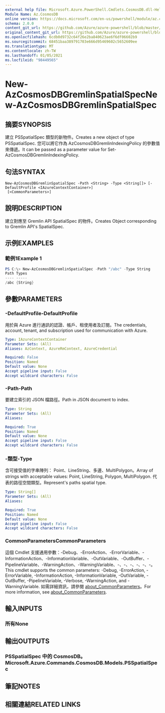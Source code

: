 ```yaml
---
external help file: Microsoft.Azure.PowerShell.Cmdlets.CosmosDB.dll-Help.xml
Module Name: Az.CosmosDB
online version: https://docs.microsoft.com/en-us/powershell/module/az.cosmosdb/new-azcosmosdbgremlinspatialspec
schema: 2.0.0
content_git_url: https://github.com/Azure/azure-powershell/blob/master/src/CosmosDB/CosmosDB/help/New-AzCosmosDBGremlinSpatialSpec.md
original_content_git_url: https://github.com/Azure/azure-powershell/blob/master/src/CosmosDB/CosmosDB/help/New-AzCosmosDBGremlinSpatialSpec.md
ms.openlocfilehash: 6cdb0d9732c64f26e2ba840623ae6f6df06602b9
ms.sourcegitcommit: 68451baa389791703e666d95469602c5652609ee
ms.translationtype: MT
ms.contentlocale: zh-TW
ms.lasthandoff: 01/05/2021
ms.locfileid: "98449565"
---
```

# <span data-ttu-id="1b81a-101">New-AzCosmosDBGremlinSpatialSpec</span><span class="sxs-lookup"><span data-stu-id="1b81a-101">New-AzCosmosDBGremlinSpatialSpec</span></span>

## <span data-ttu-id="1b81a-102">摘要</span><span class="sxs-lookup"><span data-stu-id="1b81a-102">SYNOPSIS</span></span>
<span data-ttu-id="1b81a-103">建立 PSSpatialSpec 類型的新物件。</span><span class="sxs-lookup"><span data-stu-id="1b81a-103">Creates a new object of type PSSpatialSpec.</span></span> <span data-ttu-id="1b81a-104">您可以將它作為 AzCosmosDBGremlinIndexingPolicy 的參數值來傳遞。</span><span class="sxs-lookup"><span data-stu-id="1b81a-104">It can be passed as a parameter value for Set-AzCosmosDBGremlinIndexingPolicy.</span></span>

## <span data-ttu-id="1b81a-105">句法</span><span class="sxs-lookup"><span data-stu-id="1b81a-105">SYNTAX</span></span>

```
New-AzCosmosDBGremlinSpatialSpec -Path <String> -Type <String[]> [-DefaultProfile <IAzureContextContainer>]
 [<CommonParameters>]
```

## <span data-ttu-id="1b81a-106">說明</span><span class="sxs-lookup"><span data-stu-id="1b81a-106">DESCRIPTION</span></span>
<span data-ttu-id="1b81a-107">建立對應至 Gremlin API SpatialSpec 的物件。</span><span class="sxs-lookup"><span data-stu-id="1b81a-107">Creates Object corresponding to Gremlin API's SpatialSpec.</span></span>

## <span data-ttu-id="1b81a-108">示例</span><span class="sxs-lookup"><span data-stu-id="1b81a-108">EXAMPLES</span></span>

### <span data-ttu-id="1b81a-109">範例1</span><span class="sxs-lookup"><span data-stu-id="1b81a-109">Example 1</span></span>
```powershell
PS C:\> New-AzCosmosDBGremlinSpatialSpec -Path "/abc" -Type String
Path Types
---- -----
/abc {String}
```

## <span data-ttu-id="1b81a-110">參數</span><span class="sxs-lookup"><span data-stu-id="1b81a-110">PARAMETERS</span></span>

### <span data-ttu-id="1b81a-111">-DefaultProfile</span><span class="sxs-lookup"><span data-stu-id="1b81a-111">-DefaultProfile</span></span>
<span data-ttu-id="1b81a-112">用於與 Azure 進行通訊的認證、帳戶、租使用者及訂閱。</span><span class="sxs-lookup"><span data-stu-id="1b81a-112">The credentials, account, tenant, and subscription used for communication with Azure.</span></span>

```yaml
Type: IAzureContextContainer
Parameter Sets: (All)
Aliases: AzContext, AzureRmContext, AzureCredential

Required: False
Position: Named
Default value: None
Accept pipeline input: False
Accept wildcard characters: False
```

### <span data-ttu-id="1b81a-113">-Path</span><span class="sxs-lookup"><span data-stu-id="1b81a-113">-Path</span></span>
<span data-ttu-id="1b81a-114">要建立索引的 JSON 檔路徑。</span><span class="sxs-lookup"><span data-stu-id="1b81a-114">Path in JSON document to index.</span></span>

```yaml
Type: String
Parameter Sets: (All)
Aliases:

Required: True
Position: Named
Default value: None
Accept pipeline input: False
Accept wildcard characters: False
```

### <span data-ttu-id="1b81a-115">-類型</span><span class="sxs-lookup"><span data-stu-id="1b81a-115">-Type</span></span>
<span data-ttu-id="1b81a-116">含可接受值的字串陣列： Point、LineString、多邊、MultiPolygon。</span><span class="sxs-lookup"><span data-stu-id="1b81a-116">Array of strings with acceptable values: Point, LineString, Polygon, MultiPolygon.</span></span>
<span data-ttu-id="1b81a-117">代表的路徑空間類型。</span><span class="sxs-lookup"><span data-stu-id="1b81a-117">Represent's paths spatial type.</span></span>

```yaml
Type: String[]
Parameter Sets: (All)
Aliases:

Required: True
Position: Named
Default value: None
Accept pipeline input: False
Accept wildcard characters: False
```

### <span data-ttu-id="1b81a-118">CommonParameters</span><span class="sxs-lookup"><span data-stu-id="1b81a-118">CommonParameters</span></span>
<span data-ttu-id="1b81a-119">這個 Cmdlet 支援通用參數：-Debug、-ErrorAction、-ErrorVariable、-InformationAction、-InformationVariable、-OutVariable、-OutBuffer、-PipelineVariable、-WarningAction、-WarningVariable、-、-、-、-、-、-。</span><span class="sxs-lookup"><span data-stu-id="1b81a-119">This cmdlet supports the common parameters: -Debug, -ErrorAction, -ErrorVariable, -InformationAction, -InformationVariable, -OutVariable, -OutBuffer, -PipelineVariable, -Verbose, -WarningAction, and -WarningVariable.</span></span> <span data-ttu-id="1b81a-120">如需詳細資訊，請參閱 [about_CommonParameters](http://go.microsoft.com/fwlink/?LinkID=113216)。</span><span class="sxs-lookup"><span data-stu-id="1b81a-120">For more information, see [about_CommonParameters](http://go.microsoft.com/fwlink/?LinkID=113216).</span></span>

## <span data-ttu-id="1b81a-121">輸入</span><span class="sxs-lookup"><span data-stu-id="1b81a-121">INPUTS</span></span>

### <span data-ttu-id="1b81a-122">所有</span><span class="sxs-lookup"><span data-stu-id="1b81a-122">None</span></span>

## <span data-ttu-id="1b81a-123">輸出</span><span class="sxs-lookup"><span data-stu-id="1b81a-123">OUTPUTS</span></span>

### <span data-ttu-id="1b81a-124">PSSpatialSpec 中的 CosmosDB。</span><span class="sxs-lookup"><span data-stu-id="1b81a-124">Microsoft.Azure.Commands.CosmosDB.Models.PSSpatialSpec</span></span>

## <span data-ttu-id="1b81a-125">筆記</span><span class="sxs-lookup"><span data-stu-id="1b81a-125">NOTES</span></span>

## <span data-ttu-id="1b81a-126">相關連結</span><span class="sxs-lookup"><span data-stu-id="1b81a-126">RELATED LINKS</span></span>
